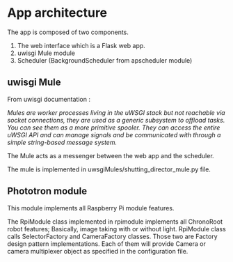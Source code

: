 # App architecture

The app is composed of two components.

1. The web interface which is a Flask web app.
2. uwisgi Mule module
3. Scheduler (BackgroundScheduler from apscheduler module)

## uwisgi Mule

From uwisgi documentation :

*Mules are worker processes living in the uWSGI stack but not reachable via
socket connections, they are used as a generic subsystem to offload tasks.
You can see them as a more primitive spooler. They can access the entire uWSGI
API and can manage signals and be communicated with through a simple
string-based message system.*

The Mule acts as a messenger between the web app and the scheduler.

The mule is implemented in uwsgiMules/shutting_director_mule.py file.

## Phototron module

This module implements all Raspberry Pi module features.

The RpiModule class implemented in rpimodule implements all ChronoRoot robot
features; Basically, image taking with or without light. RpiModule class calls
SelectorFactory and CameraFactory classes. Those two are Factory design pattern
implementations. Each of them will provide Camera or camera multiplexer
object as specified in the configuration file.